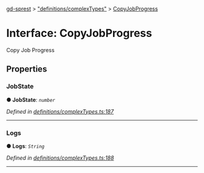 [gd-sprest](../README.md) > ["definitions/complexTypes"](../modules/_definitions_complextypes_.md) > [CopyJobProgress](../interfaces/_definitions_complextypes_.copyjobprogress.md)



# Interface: CopyJobProgress


Copy Job Progress


## Properties
<a id="jobstate"></a>

###  JobState

**●  JobState**:  *`number`* 

*Defined in [definitions/complexTypes.ts:187](https://github.com/gunjandatta/sprest/blob/3de79f1/src/definitions/complexTypes.ts#L187)*





___

<a id="logs"></a>

###  Logs

**●  Logs**:  *`String`* 

*Defined in [definitions/complexTypes.ts:188](https://github.com/gunjandatta/sprest/blob/3de79f1/src/definitions/complexTypes.ts#L188)*





___


